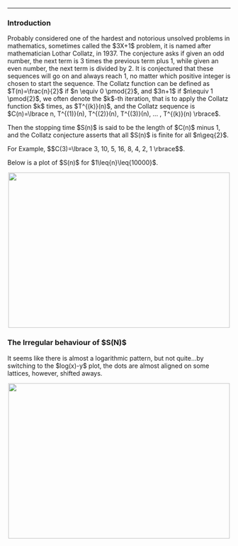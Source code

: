 ***
<h3>Introduction</h3>
Probably considered one of the hardest and notorious unsolved problems in mathematics, sometimes called the $3X+1$ problem, it is named after mathematician Lothar Collatz, in 1937. The conjecture asks if given an odd number, the next term is 3 times the previous term plus 1, while given an even number, the next term is divided by 2. It is conjectured that these sequences will go on and always reach 1, no matter which positive integer is chosen to start the sequence.
The Collatz function can be defined as $T(n)=\frac{n}{2}$ if $n \equiv 0 \pmod{2}$, and $3n+1$ if $n\equiv 1 \pmod{2}$, we often denote the $k$-th iteration, that is to apply the Collatz function $k$ times, as $T^{(k)}(n)$, and the Collatz sequence is $C(n)=\lbrace n, T^{(1)}(n), T^{(2)}(n), T^{(3)}(n), ... , T^{(k)}(n) \rbrace$.
<p/>
Then the stopping time $S(n)$ is said to be the length of $C(n)$ minus 1, and the Collatz conjecture asserts that all $S(n)$ is finite for all $n\geq{2}$. 
<p/>
For Example,
$$C(3)=\lbrace 3, 10, 5, 16, 8, 4, 2, 1 \rbrace$$.
<p/>
Below is a plot of $S(n)$ for $1\leq{n}\leq{10000}$.
<p align="center"><img src= "https://user-images.githubusercontent.com/66701331/205472558-b2fabe57-7635-4ab1-b0ca-e4ae3d20c849.png" width="500" height="350"> <p/>


<h3>The Irregular behaviour of $S(N)$</h3>
It seems like there is almost a logarithmic pattern, but not quite...by switching to the $log(x)-y$ plot, the dots are almost aligned on some lattices, however, shifted aways.
<p align="center"><img src= "https://user-images.githubusercontent.com/66701331/205472604-ce2e8c30-79be-4f58-8515-69658587755a.png" width="500" height="350"> <p/>


<p/><html lang="en"><head><meta http-equiv="content-type" content="text/html; charset=utf-8"><script type="text/javascript" charset="utf-8" src="https://cdn.mathjax.org/mathjax/latest/MathJax.js?config=TeX-AMS-MML_HTMLorMML,https://vincenttam.github.io/javascripts/MathJaxLocal.js"></script></head>
